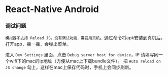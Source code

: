 # React-Native Android

### 调试问题
`模拟器不支持 Reload JS，没有调试功能，需要用真机`。通过命令将apk安装到真机后，打开app，摇一摇，会弹出菜单。

进入 `Dev Settings` 里面，点击 `Debug server host for device`，IP 请填写同一个wifi下的mac的ip地址（方便从mac上下载bundle文件）。
把 `Auto reload on JS change` 勾上，这样在mac上保存代码时，手机上会同步刷新。
